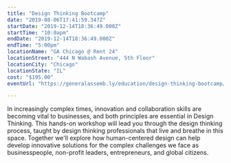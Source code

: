 ```yaml
---
title: "Design Thinking Bootcamp"
date: "2019-08-06T17:41:59.347Z"
startDate: "2019-12-14T18:36:49.000Z"
startTime: "10:0apm"
endDate: "2019-12-14T18:36:49.000Z"
endTime: "5:00pm"
locationName: "GA Chicago @ Rent 24"
locationStreet: "444 N Wabash Avenue, 5th Floor"
locationCity: "Chicago"
locationState: "IL"
cost: "$195.00"
eventUrl: "https://generalassemb.ly/education/design-thinking-bootcamp/chicago/85680"

---
```


In increasingly complex times, innovation and collaboration skills are becoming vital to businesses, and both principles are essential in Design Thinking. This hands-on workshop will lead you through the design thinking process, taught by design thinking professionals that live and breathe in this space. Together we'll explore how human-centered design can help develop innovative solutions for the complex challenges we face as businesspeople, non-profit leaders, entrepreneurs, and global citizens.

